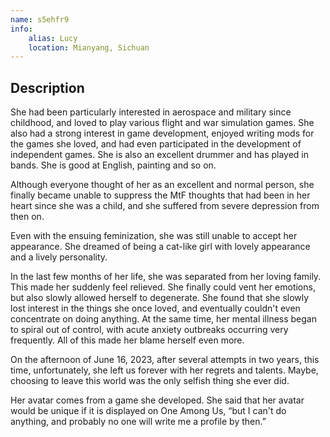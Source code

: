 ```yaml
---
name: s5ehfr9
info:
    alias: Lucy
    location: Mianyang, Sichuan
---
```


## Description 

She had been particularly interested in aerospace and military since childhood, and loved to play various flight and war simulation games. She also had a strong interest in game development, enjoyed writing mods for the games she loved, and had even participated in the development of independent games. She is also an excellent drummer and has played in bands. She is good at English, painting and so on.  

Although everyone thought of her as an excellent and normal person, she finally became unable to suppress the MtF thoughts that had been in her heart since she was a child, and she suffered from severe depression from then on.  

Even with the ensuing feminization, she was still unable to accept her appearance. She dreamed of being a cat-like girl with lovely appearance and a lively personality.  

In the last few months of her life, she was separated from her loving family. This made her suddenly feel relieved. She finally could vent her emotions, but also slowly allowed herself to degenerate. She found that she slowly lost interest in the things she once loved, and eventually couldn't even concentrate on doing anything. At the same time, her mental illness began to spiral out of control, with acute anxiety outbreaks occurring very frequently. All of this made her blame herself even more.  

On the afternoon of June 16, 2023, after several attempts in two years, this time, unfortunately, she left us forever with her regrets and talents. Maybe, choosing to leave this world was the only selfish thing she ever did.  

Her avatar comes from a game she developed. She said that her avatar would be unique if it is displayed on One Among Us, “but I can't do anything, and probably no one will write me a profile by then.”
